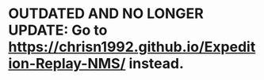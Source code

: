 # OUTDATED AND NO LONGER UPDATE: Go to https://chrisn1992.github.io/Expedition-Replay-NMS/ instead.
